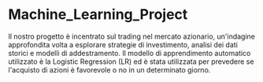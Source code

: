 # Machine_Learning_Project

Il nostro progetto è incentrato sul trading nel mercato azionario, un'indagine approfondita volta a esplorare strategie di investimento,
analisi dei dati storici e modelli di addestramento.
Il modello di apprendimento automatico utilizzato è la Logistic Regression (LR) ed è stata utilizzata per prevedere se l'acquisto di azioni è favorevole o no in un determinato giorno.




 
